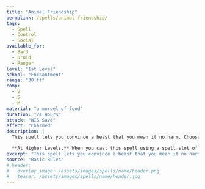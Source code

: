 ```yaml
---
title: "Animal Friendship"
permalink: /spells/animal-friendship/
tags:
  - Spell
  - Control
  - Social
available_for:
  - Bard
  - Druid
  - Ranger
level: "1st Level"
school: "Enchantment"
range: "30 ft"
comp:
  - V
  - S
  - M
material: "a morsel of food"
duration: "24 Hours"
attack: "WIS Save"
effect: "Charmed"
description: |
  This spell lets you convince a beast that you mean it no harm. Choose a beast that you can see within range. It must see and hear you. If the beast's Intelligence is 4 or higher, the spell fails. Otherwise, the beast must succeed on a Wisdom saving throw or be [charmed](/rules/conditions/#charmed/) by you for the spell's duration. If you or one of your companions harms the target, the spell ends.

  **At Higher Levels.** When you cast this spell using a spell slot of 2nd level or higher, you can affect one additional beast for each slot level above 1st.
excerpt: "This spell lets you convince a beast that you mean it no harm."
source: "Basic Rules"
# header:
#   overlay_image: /assets/images/spells/name/header.png
#   teaser: /assets/images/spells/name/header.jpg
---
```

